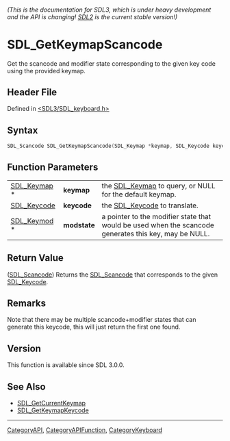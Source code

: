 ###### (This is the documentation for SDL3, which is under heavy development and the API is changing! [SDL2](https://wiki.libsdl.org/SDL2/) is the current stable version!)
# SDL_GetKeymapScancode

Get the scancode and modifier state corresponding to the given key code using the provided keymap.

## Header File

Defined in [<SDL3/SDL_keyboard.h>](https://github.com/libsdl-org/SDL/blob/main/include/SDL3/SDL_keyboard.h)

## Syntax

```c
SDL_Scancode SDL_GetKeymapScancode(SDL_Keymap *keymap, SDL_Keycode keycode, SDL_Keymod *modstate);
```

## Function Parameters

|                            |              |                                                                                                       |
| -------------------------- | ------------ | ----------------------------------------------------------------------------------------------------- |
| [SDL_Keymap](SDL_Keymap) * | **keymap**   | the [SDL_Keymap](SDL_Keymap) to query, or NULL for the default keymap.                                |
| [SDL_Keycode](SDL_Keycode) | **keycode**  | the [SDL_Keycode](SDL_Keycode) to translate.                                                          |
| [SDL_Keymod](SDL_Keymod) * | **modstate** | a pointer to the modifier state that would be used when the scancode generates this key, may be NULL. |

## Return Value

([SDL_Scancode](SDL_Scancode)) Returns the [SDL_Scancode](SDL_Scancode)
that corresponds to the given [SDL_Keycode](SDL_Keycode).

## Remarks

Note that there may be multiple scancode+modifier states that can generate
this keycode, this will just return the first one found.

## Version

This function is available since SDL 3.0.0.

## See Also

- [SDL_GetCurrentKeymap](SDL_GetCurrentKeymap)
- [SDL_GetKeymapKeycode](SDL_GetKeymapKeycode)

----
[CategoryAPI](CategoryAPI), [CategoryAPIFunction](CategoryAPIFunction), [CategoryKeyboard](CategoryKeyboard)

